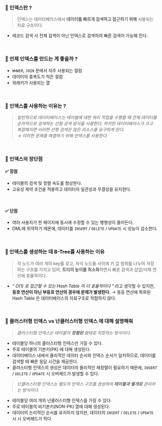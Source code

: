 ### 🔎 인덱스란 ?
> 인덱스는 데이터베이스에서 **데이터를 빠르게 검색하고 접근하기 위해** 사용되는 자료 구조이다.

- 레코드 검색 시 전체 검색이 아닌 인덱스로 검색하여 빠른 검색이 가능해 진다.
<br>

### 🔎 언제 인덱스를 만드는 게 좋을까 ?
- `WHWER`, `JOIN` 문에서 자주 사용되는 컬럼
- 데이터의 중복도가 적은 컬럼
- 외래키가 사용되는 열
<br>

### 🔎 인덱스를 사용하는 이유는 ?
> _일반적으로 데이터베이스는 테이블에 대한 쿼리 작업을 수행할 때 전체 데이터를 순차적으로 검색하는 선형 검색 방식을 사용한다. 하지만 데이터베이스가 크고 복잡해지면 이러한 선형 검색은 많은 리소스를 요구하게 된다. <br>
→ 이러한 문제를 해결하기 위해 인덱스를 사용한다._

<br>

### 🔎 인덱스의 장단점
#### ✅ 장점
- 테이블의 검색 및 정렬 속도를 향상한다.
- 고유성 제약 조건을 적용하고 데이터의 일관성과 무결성을 유지한다.
<br>

#### ✅ 단점
- 여러 사용자가 한 페이지에 동시에 수정할 수 있는 병행성이 줄어든다.
- DML에 취약하기 때문에, 데이터를 `INSERT` / `DELETE` / `UPDATE` 시 성능이 감소한다. 
<br>

### 🔎 인덱스를 생성하는 데 B-Tree를 사용하는 이유
> 각 노드가 여러 개의 key를 갖고, 자식 노드들 사이에 키 값 범위를 나누어 저장하는 구조를 가지고 있어, **트리의 높이를 최소화**하면서 빠른 검색과 삽입/삭제 연산에 효율적이다.

- _" O(1) 로 접근할 수 있는 Hash Table 이 더 효율적이다 "_ 라고 생각할 수 있지만, **등호 연산이 아닌 부등호 연산의 경우에 문제가 발생한다.** 
→ 동등 연산에 특화된 Hash Table 은 데이터베이스의 자료구조로 적합하지 않다.

<br>

### 🔎 클러스터형 인덱스 vs 넌클러스터형 인덱스 에 대해 설명해줘
> _클러스터형 인덱스는 테이블의 **정렬된** 형태로 저장하는 방식이다._

- 테이블당 하나의 클러스터형 인덱스만 가질 수 있다.
- 주로 테이블의 기본키(PK) 에 대해 생성된다.
- 데이터베이스 내에서 물리적인 데이터 순서와 인덱스 순서가 일치하므로, 데이터를 검색할 때 빠른 응답 시간을 제공한다.
- 클러스터형 인덱스의 생성은 데이터의 물리적인 재정렬이 필요하기 때문에, `INSERT` / `DELETE` / `UPDATE` 시 오버헤드가 발생할 수 있다.

> _넌클러스터형 인덱스는 별도의 인덱스 구조를 생성하여 **테이블과 별개로** 관리하는 방식이다._

- 테이블당 여러 개의 넌클러스터형 인덱스를 가질 수 있다.
- 주로 테이블의 비기본키(NON-PK) 열에 대해 생성된다.
- 데이터의 논리적인 순서를 유지하지 않지만, 데이터의 `INSERT` / `DELETE` / `UPDATE` 시 시 오버헤드가 적다. 
